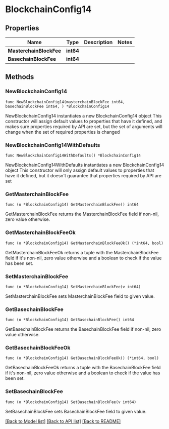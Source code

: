 # BlockchainConfig14

## Properties

Name | Type | Description | Notes
------------ | ------------- | ------------- | -------------
**MasterchainBlockFee** | **int64** |  | 
**BasechainBlockFee** | **int64** |  | 

## Methods

### NewBlockchainConfig14

`func NewBlockchainConfig14(masterchainBlockFee int64, basechainBlockFee int64, ) *BlockchainConfig14`

NewBlockchainConfig14 instantiates a new BlockchainConfig14 object
This constructor will assign default values to properties that have it defined,
and makes sure properties required by API are set, but the set of arguments
will change when the set of required properties is changed

### NewBlockchainConfig14WithDefaults

`func NewBlockchainConfig14WithDefaults() *BlockchainConfig14`

NewBlockchainConfig14WithDefaults instantiates a new BlockchainConfig14 object
This constructor will only assign default values to properties that have it defined,
but it doesn't guarantee that properties required by API are set

### GetMasterchainBlockFee

`func (o *BlockchainConfig14) GetMasterchainBlockFee() int64`

GetMasterchainBlockFee returns the MasterchainBlockFee field if non-nil, zero value otherwise.

### GetMasterchainBlockFeeOk

`func (o *BlockchainConfig14) GetMasterchainBlockFeeOk() (*int64, bool)`

GetMasterchainBlockFeeOk returns a tuple with the MasterchainBlockFee field if it's non-nil, zero value otherwise
and a boolean to check if the value has been set.

### SetMasterchainBlockFee

`func (o *BlockchainConfig14) SetMasterchainBlockFee(v int64)`

SetMasterchainBlockFee sets MasterchainBlockFee field to given value.


### GetBasechainBlockFee

`func (o *BlockchainConfig14) GetBasechainBlockFee() int64`

GetBasechainBlockFee returns the BasechainBlockFee field if non-nil, zero value otherwise.

### GetBasechainBlockFeeOk

`func (o *BlockchainConfig14) GetBasechainBlockFeeOk() (*int64, bool)`

GetBasechainBlockFeeOk returns a tuple with the BasechainBlockFee field if it's non-nil, zero value otherwise
and a boolean to check if the value has been set.

### SetBasechainBlockFee

`func (o *BlockchainConfig14) SetBasechainBlockFee(v int64)`

SetBasechainBlockFee sets BasechainBlockFee field to given value.



[[Back to Model list]](../README.md#documentation-for-models) [[Back to API list]](../README.md#documentation-for-api-endpoints) [[Back to README]](../README.md)


